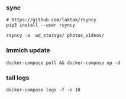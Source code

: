 ### sync
```
# https://github.com/laktak/rsyncy
pip3 install --user rsyncy

rsyncy -a  wd_storage/ photos_videos/
```

### Immich update
```
docker-compose pull && docker-compose up -d
```

### tail logs
```
docker-compose logs -f -n 10
```
